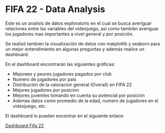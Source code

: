 # FIFA 22 - Data Analysis

Este es un analisis de datos exploratorio en el cual se busca averiguar relaciones entre las variables del videojuego, asi como también averiguar los jugadores mas importantes a nivel general y por posición.

Se realizó tambien la visualización de datos con matplotlib y seaborn para un mejor entendimiento en algunas preguntas y además realice un dashboard.

En el dashboard encontrarán las siguientes gráficas:

- Mejorees y peores jugadores pagados por club
- Numero de jugadores por pais
- Distribución de la valoracion general (Overall) en FIFA 22
- Mejores jugadores por posicion
- Mejores juveniles tomando en cuenta su potencial por posición
- Ademas datos como promedio de la edad, numero de jugadores en el videojuego, etc.

El dashboard lo pueden encontrar en el siguiente enlace:

[Dashboard Fifa 22](https://public.tableau.com/views/FIFA22_16348481565650/FIFA22-AnalisisExploratorio_1?:language=es-ES&:display_count=n&:origin=viz_share_link)